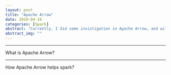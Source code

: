 ```yaml
---
layout: post
title: "Apache Arrow"
date: 2019-04-16
categories: [Spark]
abstract: "Currently, I did some invistigation in Apache Arrow, and will update soon."
abstract_img: ""
---
```


***
What is Apache Arrow?

***
How Apache Arrow helps spark?
